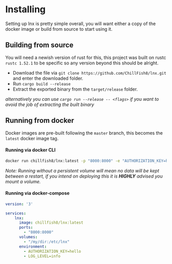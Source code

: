 # Installing

Setting up lnx is pretty simple overall, you will want either a copy of the docker image
or build from source to start using it.

## Building from source
You will need a newish version of rust for this, this project was built on rustc `rustc 1.52.1`
to be specific so any version beyond this should be alright.

- Download the file via `git clone https://github.com/ChillFish8/lnx.git` and enter the downloaded 
folder.
- Run `cargo build --release`
- Extract the exported binary from the `target/release` folder.

*alternatively you can use `cargo run --release -- <flags>` if you want to avoid the 
job of extracting the built binary*

## Running from docker
Docker images are pre-built following the `master` branch, this becomes the `latest`
docker image tag.

#### Running via docker CLI
```bash
docker run chillfish8/lnx:latest -p "8000:8000" -e "AUTHORIZATION_KEY=hello" -e "LOG_LEVEL=info" 
```

*Note: Running without a persistent volume will mean no data will be kept
between a restart, if you intend on deploying this it is **HIGHLY** advised
you mount a volume.*

#### Running via docker-compose
```yaml
version: '3'

services:
    lnx:
      image: chillfish8/lnx:latest
      ports:
        - "8000:8000"
      volumes:
        - "/my/dir:/etc/lnx" 
      environment:
        - AUTHORIZATION_KEY=hello
        - LOG_LEVEL=info
```
